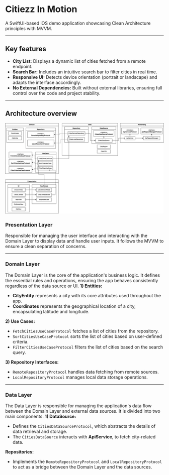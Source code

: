 # Citiezz In Motion
A SwiftUI-based iOS demo application showcasing Clean Architecture principles with MVVM.

-----
## Key features
- **City List:** Displays a dynamic list of cities fetched from a remote endpoint.
- **Search Bar:** Includes an intuitive search bar to filter cities in real time.
- **Responsive UI:** Detects device orientation (portrait or landscape) and adapts the interface accordingly.
- **No External Dependencies:** Built without external libraries, ensuring full control over the code and project stability.

-----
## Architecture overview
![Diagram](https://github.com/araujocarlosm/CitiezzInMotion/blob/main/CitiezzInMotion.drawio.png)

### Presentation Layer
Responsible for managing the user interface and interacting with the Domain Layer to display data and handle user inputs. It follows the MVVM to ensure a clean separation of concerns.

-----
### Domain Layer
The Domain Layer is the core of the application's business logic. It defines the essential rules and operations, ensuring the app behaves consistently regardless of the data source or UI.
**1) Entities:**
- **CityEntity** represents a city with its core attributes used throughout the app.
- **Coordinates** represents the geographical location of a city, encapsulating latitude and longitude.

**2) Use Cases:**
- ``FetchCitiesUseCaseProtocol`` fetches a list of cities from the repository.
- ``SortCitiesUseCaseProtocol`` sorts the list of cities based on user-defined criteria.
- ``FilterCitiesUseCaseProtocol`` filters the list of cities based on the search query.

**3) Repository Interfaces:**
- ``RemoteRepositoryProtocol`` handles data fetching from remote sources.
- ``LocalRepositoryProtocol`` manages local data storage operations.

-----
### Data Layer
The Data Layer is responsible for managing the application's data flow between the Domain Layer and external data sources. It is divided into two main components.
**1) DataSource:** 
- Defines the ``CitiesDataSourceProtocol``, which abstracts the details of data retrieval and storage.
- The ``CitiesDataSource`` interacts with **ApiService**, to fetch city-related data.

**Repositories:**
- Implements the ``RemoteRepositoryProtocol`` and ``LocalRepositoryProtocol`` to act as a bridge between the Domain Layer and the data sources.
